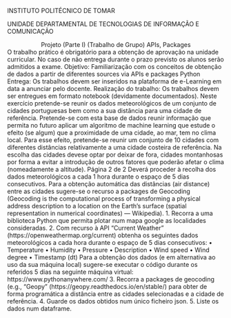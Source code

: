INSTITUTO POLITÉCNICO DE TOMAR

UNIDADE DEPARTAMENTAL DE TECNOLOGIAS DE INFORMAÇÃO E COMUNICAÇÃO


<center>Projeto (Parte I)
(Trabalho de Grupo)
APIs, Packages</center>
O trabalho prático é obrigatório para a obtenção de aprovação na unidade curricular. No
caso de não entrega durante o prazo previsto os alunos serão admitidos a exame.
Objetivo: Familiarização com os conceitos de obtenção de dados a partir de diferentes
sources via APIs e packages Python
Entrega: Os trabalhos devem ser inseridos na plataforma de e-Learning em data a anunciar
pelo docente.
Realização do trabalho: Os trabalhos devem ser entregues em formato notebook
(devidamente documentados).
Neste exercício pretende-se reunir os dados meteorológicos de um conjunto de cidades
portuguesas bem como a sua distância para uma cidade de referência. Pretende-se com esta
base de dados reunir informação que permita no futuro aplicar um algoritmo de machine
learning que estude o efeito (se algum) que a proximidade de uma cidade, ao mar, tem no
clima local. Para esse efeito, pretende-se reunir um conjunto de 10 cidades com diferentes
distâncias relativamente a uma cidade costeira de referência. Na escolha das cidades devese optar por deixar de fora, cidades montanhosas por forma a evitar a introdução de outros
fatores que poderão afetar o clima (nomeadamente a altitude).
Página 2 de 2
Deverá proceder à recolha dos dados meteorológicos a cada 1 hora durante o espaço de 5
dias consecutivos. Para a obtenção automática das distâncias (air distance) entre as cidades
sugere-se o recurso a packages de Geocoding (Geocoding is the computational process of
transforming a physical address description to a location on the Earth’s surface (spatial
representation in numerical coordinates) — Wikipedia).
1. Recorra a uma biblioteca Python que permita plotar num mapa google as localidades
consideradas.
2. Com recurso à API “Current Weather” (https://openweathermap.org/current) obtenha
os seguintes dados meteorológicos a cada hora durante o espaço de 5 dias consecutivos:
• Temperature
• Humidity
• Pressure
• Description
• Wind speed
• Wind degree
• Timestamp (dt)
Para a obtenção dos dados (e em alternativa ao uso da sua máquina local) sugere-se
executar o código durante os referidos 5 dias na seguinte máquina virtual:
https://www.pythonanywhere.com/
3. Recorra a packages de geocoding (e.g., “Geopy”
(https://geopy.readthedocs.io/en/stable/) para obter de forma programática a distância
entre as cidades selecionadas e a cidade de referência.
4. Guarde os dados obtidos num único ficheiro json.
5. Liste os dados num dataframe.
